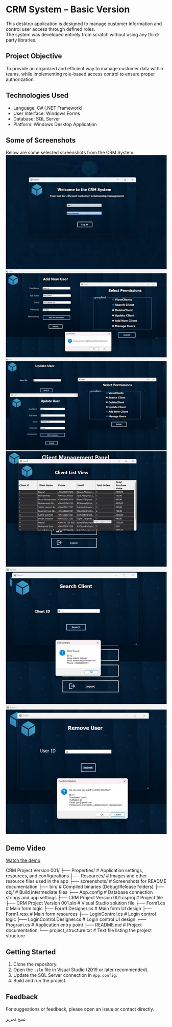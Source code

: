 # CRM System – Basic Version

This desktop application is designed to manage customer information and control user access through defined roles.  
The system was developed entirely from scratch without using any third-party libraries.

## Project Objective
To provide an organized and efficient way to manage customer data within teams, while implementing role-based access control to ensure proper authorization.

## Technologies Used
- Language: C# (.NET Framework)  
- User Interface: Windows Forms  
- Database: SQL Server  
- Platform: Windows Desktop Application  

## Some of Screenshots  
Below are some selected screenshots from the CRM System:
![Login](login.png)  
![Add User](add_user.png)  
![User Roles](user_roles.png)  
![Client List](client_list.png)  
![Search Client](search_client.png)  
![Remove User](remove_user.png)

## Demo Video
[Watch the demo](https://bit.ly/CRM-System-Demo)

CRM Project Version 001/
├── Properties/           # Application settings, resources, and configurations
├── Resources/            # Images and other resource files used in the app
├── screenshots/          # Screenshots for README documentation
├── bin/                  # Compiled binaries (Debug/Release folders)
├── obj/                  # Build intermediate files
├── App.config            # Database connection strings and app settings
├── CRM Project Version 001.csproj  # Project file
├── CRM Project Version 001.sln     # Visual Studio solution file
├── Form1.cs              # Main form logic
├── Form1.Designer.cs     # Main form UI design
├── Form1.resx            # Main form resources
├── LoginControl.cs       # Login control logic
├── LoginControl.Designer.cs  # Login control UI design
├── Program.cs            # Application entry point
├── README.md             # Project documentation
└── project_structure.txt # Text file listing the project structure


## Getting Started
1. Clone the repository.  
2. Open the `.sln` file in Visual Studio (2019 or later recommended).  
3. Update the SQL Server connection in `App.config`.  
4. Build and run the project.

## Feedback
For suggestions or feedback, please open an issue or contact directly.

نسخ
تحرير
